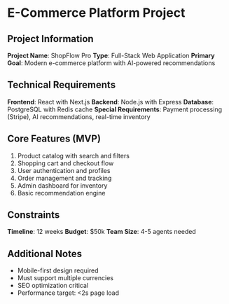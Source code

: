 # E-Commerce Platform Project

## Project Information
**Project Name**: ShopFlow Pro
**Type**: Full-Stack Web Application
**Primary Goal**: Modern e-commerce platform with AI-powered recommendations

## Technical Requirements
**Frontend**: React with Next.js
**Backend**: Node.js with Express
**Database**: PostgreSQL with Redis cache
**Special Requirements**: Payment processing (Stripe), AI recommendations, real-time inventory

## Core Features (MVP)
1. Product catalog with search and filters
2. Shopping cart and checkout flow
3. User authentication and profiles
4. Order management and tracking
5. Admin dashboard for inventory
6. Basic recommendation engine

## Constraints
**Timeline**: 12 weeks
**Budget**: $50k
**Team Size**: 4-5 agents needed

## Additional Notes
- Mobile-first design required
- Must support multiple currencies
- SEO optimization critical
- Performance target: <2s page load